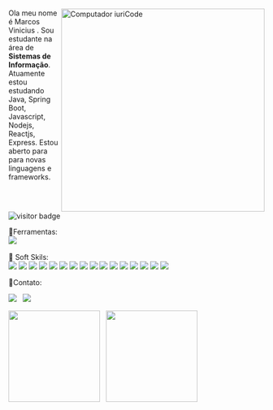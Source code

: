 #

<img src="https://raw.githubusercontent.com/MicaelliMedeiros/micaellimedeiros/master/image/computer-illustration.png" min-width="400px" max-width="400px" width="400px" align="right" alt="Computador iuriCode">

<p align="left"> 
  Ola meu nome é Marcos Vinicius . Sou estudante na área de <strong>Sistemas de Informação</strong>.<br>
  Atuamente estou estudando Java, Spring Boot, Javascript, Nodejs, Reactjs, Express. Estou aberto para 
    para novas linguagens e frameworks.
</p>

![visitor badge](https://visitor-badge.glitch.me/badge?page_id=jwenjian.visitor-badge)

<p>🧰Ferramentas:<br>
<img src="https://img.shields.io/badge/Visual&nbsp;Studio&nbsp;Code-007ACC?&style=for-the-badge&logo=visual-studio-code&logoColor=white">
&nbsp;

<p align="left">
  🦄 Soft Skils: <br><img src="https://img.shields.io/badge/HTML-239120?style=for-the-badge&logo=html5&logoColor=white">

<img src="https://img.shields.io/badge/CSS-239120?&style=for-the-badge&logo=css3&logoColor=white">

<img src="https://img.shields.io/badge/JavaScript-F7DF1E?style=for-the-badge&logo=javascript&logoColor=black">

<img src="https://img.shields.io/badge/Node.js-43853D?style=for-the-badge&logo=node-dot-js&logoColor=white">

<img src="https://img.shields.io/badge/Java-ED8B00?style=for-the-badge&logo=java&logoColor=white">

<img src="https://img.shields.io/badge/React-20232A?style=for-the-badge&logo=react&logoColor=61DAFB">
<img src="https://img.shields.io/badge/Junit-25A162?style=for-the-badge&logo=junit5&logoColor=white">

<img src="https://img.shields.io/badge/Spring-6DB33F?style=for-the-badge&logo=spring&logoColor=white">

<img src="https://img.shields.io/badge/MongoDB-4EA94B?style=for-the-badge&logo=mongodb&logoColor=white">

<img src="https://img.shields.io/badge/MySQL-00000F?style=for-the-badge&logo=mysql&logoColor=white">

<img src="https://img.shields.io/badge/Express.js-404D59?style=for-the-badge&logo=express&logoColor=white">

<img src="https://img.shields.io/badge/Docker-2496ED?style=for-the-badge&logo=docker&logoColor=white">

<img src="https://img.shields.io/badge/Jenkins-D24939?style=for-the-badge&logo=jenkins&logoColor=white">
  
<img src="https://img.shields.io/badge/Fedora-294172?style=for-the-badge&logo=fedora&logoColor=white">
  
<img src="https://img.shields.io/badge/Linux-FCC624?style=for-the-badge&logo=linux&logoColor=black">
  
<img src="https://img.shields.io/badge/Git-F05032?style=for-the-badge&logo=git&logoColor=white">

</p>

<p align="left">
<p>📱Contato:</p>
  <a href="mailto:marcosvinicius.udia1256@gmail.com"><img src="https://img.shields.io/badge/Gmail-D14836?style=for-the-badge&logo=gmail&logoColor=white"></a>
  &nbsp;
  <a href="https://www.linkedin.com/in/marcosudia1256/"><img src="https://img.shields.io/badge/LinkedIn-0077B5?style=for-the-badge&logo=linkedin&logoColor=white"></a>
 
  
 
</p>

<p align="left">
  <img height="180em" src="https://github-readme-stats.vercel.app/api?username=marcosvinirocha&theme=dark&show_icons=true" />
  &nbsp;
<img height="180em" src="https://github-readme-stats.vercel.app/api/top-langs/?username=marcosvinirocha&theme=dark&layout=compact" />

</p>
